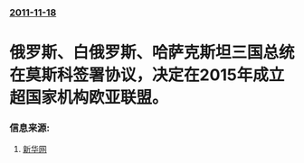 ### [2011-11-18](/news/2011/11/18/index.md)

##### 
# 俄罗斯、白俄罗斯、哈萨克斯坦三国总统在莫斯科签署协议，决定在2015年成立超国家机构欧亚联盟。




### 信息来源:

1. [新华网](http://news.xinhuanet.com/world/2011-11/21/c_122309985.htm)
